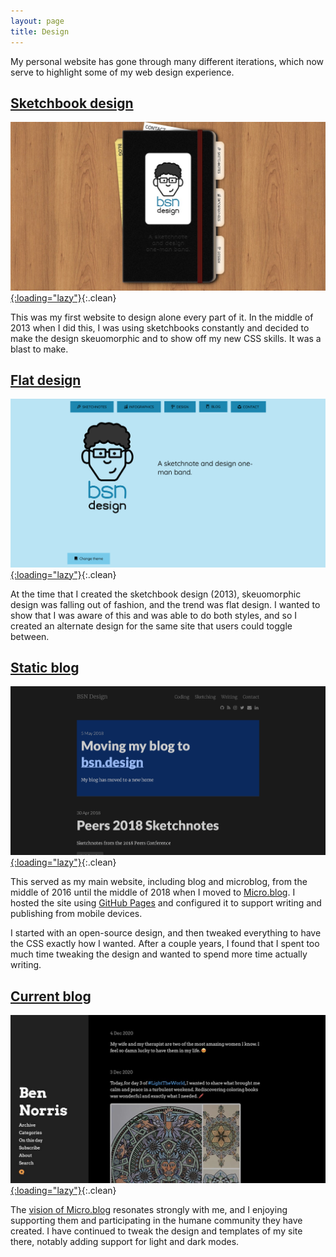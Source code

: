 ```yaml
---
layout: page
title: Design
---
```


My personal website has gone through many different iterations, which now serve to highlight some of my web design experience.


## [Sketchbook design](https://sketchbook.bennorris.com)

[![Skeuomorphic sketchbook design](/assets/images/sketchbook.jpeg){:loading="lazy"}](https://sketchbook.bennorris.com){:.clean}

This was my first website to design alone every part of it. In the middle of 2013 when I did this, I was using sketchbooks constantly and decided to make the design skeuomorphic and to show off my new CSS skills. It was a blast to make.


## [Flat design](https://sketchbook.bennorris.com?design=flat)

[![Flat design](/assets/images/flat.png){:loading="lazy"}](https://sketchbook.bennorris.com?design=flat){:.clean}

At the time that I created the sketchbook design (2013), skeuomorphic design was falling out of fashion, and the trend was flat design. I wanted to show that I was aware of this and was able to do both styles, and so I created an alternate design for the same site that users could toggle between.


## [Static blog](https://old-blog.bennorris.com)

[![Old blog](/assets/images/old-blog.png){:loading="lazy"}](https://old-blog.bennorris.com){:.clean}

This served as my main website, including blog and microblog, from the middle of 2016 until the middle of 2018 when I moved to [Micro.blog](https://micro.blog). I hosted the site using [GitHub Pages](https://pages.github.com/) and configured it to support writing and publishing from mobile devices.

I started with an open-source design, and then tweaked everything to have the CSS exactly how I wanted. After a couple years, I found that I spent too much time tweaking the design and wanted to spend more time actually writing.


## [Current blog](https://bennorris.blog)

[![Current blog](/assets/images/current-blog.jpeg){:loading="lazy"}](https://bennorris.blog){:.clean}

The [vision of Micro.blog](http://help.micro.blog/2015/why-i-created-this/) resonates strongly with me, and I enjoying supporting them and participating in the humane community they have created. I have continued to tweak the design and templates of my site there, notably adding support for light and dark modes.